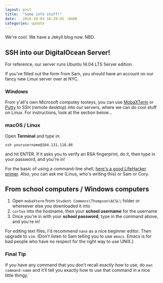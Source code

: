 ```yaml
---
layout: post
title:  "Some info stuff!"
date:   2016-10-03 16:29:45 -0400
categories: update
---
```


We're cool. We have a Jekyll blog now. NBD.

## SSH into our DigitalOcean Server!

For reference, our server runs Ubuntu 14.04 LTS Server edition.

If you've filled out the form from Sam, you should have an account on our fancy new Linux server over at NYC.

### Windows
From y'all's own Microsoft computey tooteys, you can use [MobaXTerm](http://mobaxterm.mobatek.net/download-home-edition.html) or [Putty](https://the.earth.li/~sgtatham/putty/latest/x86/putty.exe) to SSH (remote desktop) into our servers, where we can do cool stuff on Linux. For instructions, look at the section below...

### macOS / Linux
Open __Terminal__ and type in:

    ssh yourusername@104.131.118.86

and hit ENTER. If it asks you to verify an RSA fingerprint, do it, then type in your password, and you're in!

For the basic of using a command-line shell, [here's a good LifeHacker primer](http://lifehacker.com/5633909/who-needs-a-mouse-learn-to-use-the-command-line-for-almost-anything). Also, you can ask me (Linus, who's writing this) or Sam or Cory.

## From school computers / Windows computers
  
1. Open `mobaXterm` from `Student Commons\Thompson\ACSL\` folder or whereever else you downloaded it into
2. `cortex` into the hostname, then your __school username__ for the username
3. Once you're in with your __school password__, type in the command above, and you're in!

For editing text files, I'd recommend `nano` as a nice beginner editor. Then upgrade to `vim`. (Don't listen to Sam telling you to use `emacs`. Emacs is for bad people who have no respect for the right way to use UNIX.)

### Final Tip
If you have any command that you don't recall exactly how to use, do `man command-name` and it'll tell you exactly how to use that command in a nice little thingy.`

